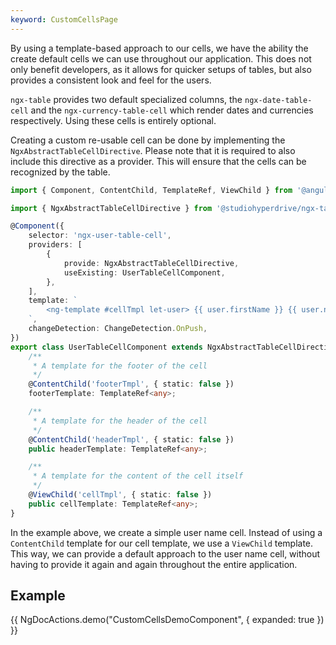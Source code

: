 ```yaml
---
keyword: CustomCellsPage
---
```


By using a template-based approach to our cells, we have the ability the create default cells we can use throughout our application. This does not only benefit developers, as it allows for quicker setups of tables, but also provides a consistent look and feel for the users.

`ngx-table` provides two default specialized columns, the `ngx-date-table-cell` and the `ngx-currency-table-cell` which render dates and currencies respectively. Using these cells is entirely optional.

Creating a custom re-usable cell can be done by implementing the `NgxAbstractTableCellDirective`. Please note that it is required to also include this directive as a provider. This will ensure that the cells can be recognized by the table.

```ts
import { Component, ContentChild, TemplateRef, ViewChild } from '@angular/core';

import { NgxAbstractTableCellDirective } from '@studiohyperdrive/ngx-table';

@Component({
	selector: 'ngx-user-table-cell',
	providers: [
		{
			provide: NgxAbstractTableCellDirective,
			useExisting: UserTableCellComponent,
		},
	],
	template: `
		<ng-template #cellTmpl let-user> {{ user.firstName }} {{ user.name }} </ng-template>
	`,
	changeDetection: ChangeDetection.OnPush,
})
export class UserTableCellComponent extends NgxAbstractTableCellDirective {
	/**
	 * A template for the footer of the cell
	 */
	@ContentChild('footerTmpl', { static: false })
	footerTemplate: TemplateRef<any>;

	/**
	 * A template for the header of the cell
	 */
	@ContentChild('headerTmpl', { static: false })
	public headerTemplate: TemplateRef<any>;

	/**
	 * A template for the content of the cell itself
	 */
	@ViewChild('cellTmpl', { static: false })
	public cellTemplate: TemplateRef<any>;
}
```

In the example above, we create a simple user name cell. Instead of using a `ContentChild` template for our cell template, we use a `ViewChild` template. This way, we can provide a default approach to the user name cell, without having to provide it again and again throughout the entire application.

## Example

{{ NgDocActions.demo("CustomCellsDemoComponent", { expanded: true }) }}
